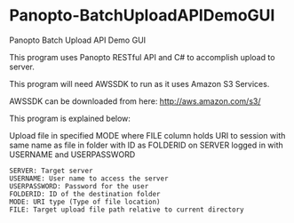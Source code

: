 Panopto-BatchUploadAPIDemoGUI
=====================

Panopto Batch Upload API Demo GUI

This program uses Panopto RESTful API and C# to accomplish upload to server.

This program will need AWSSDK to run as it uses Amazon S3 Services.

AWSSDK can be downloaded from here: http://aws.amazon.com/s3/

This program is explained below:

Upload file in specified MODE where FILE column holds URI to session with same name as file in folder with ID as FOLDERID on SERVER logged in with USERNAME and USERPASSWORD

	SERVER: Target server
	USERNAME: User name to access the server
	USERPASSWORD: Password for the user
	FOLDERID: ID of the destination folder
	MODE: URI type (Type of file location)
	FILE: Target upload file path relative to current directory
